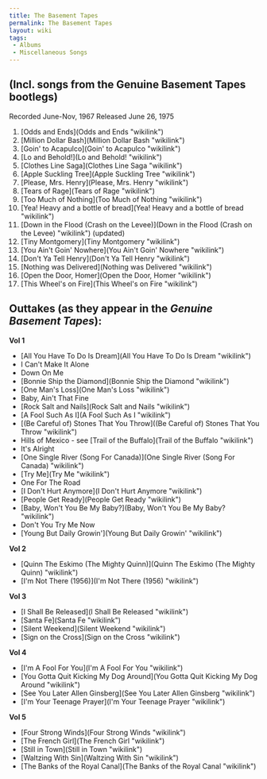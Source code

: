 ```yaml
---
title: The Basement Tapes
permalink: The Basement Tapes
layout: wiki
tags:
 - Albums
 - Miscellaneous Songs
---
```


<h2>
(Incl. songs from the Genuine Basement Tapes bootlegs)

</h2>
Recorded June-Nov, 1967  
Released June 26, 1975

1.  [Odds and Ends](Odds and Ends "wikilink")
2.  [Million Dollar Bash](Million Dollar Bash "wikilink")
3.  [Goin' to Acapulco](Goin' to Acapulco "wikilink")
4.  [Lo and Behold!](Lo and Behold! "wikilink")
5.  [Clothes Line Saga](Clothes Line Saga "wikilink")
6.  [Apple Suckling Tree](Apple Suckling Tree "wikilink")
7.  [Please, Mrs. Henry](Please, Mrs. Henry "wikilink")
8.  [Tears of Rage](Tears of Rage "wikilink")
9.  [Too Much of Nothing](Too Much of Nothing "wikilink")
10. [Yea! Heavy and a bottle of
    bread](Yea! Heavy and a bottle of bread "wikilink")
11. [Down in the Flood (Crash on the
    Levee)](Down in the Flood (Crash on the Levee) "wikilink") (updated)
12. [Tiny Montgomery](Tiny Montgomery "wikilink")
13. [You Ain't Goin' Nowhere](You Ain't Goin' Nowhere "wikilink")
14. [Don't Ya Tell Henry](Don't Ya Tell Henry "wikilink")
15. [Nothing was Delivered](Nothing was Delivered "wikilink")
16. [Open the Door, Homer](Open the Door, Homer "wikilink")
17. [This Wheel's on Fire](This Wheel's on Fire "wikilink")

<h2>
Outtakes (as they appear in the <em>Genuine Basement Tapes</em>):

</h2>
<strong>Vol 1</strong>

-   [All You Have To Do Is
    Dream](All You Have To Do Is Dream "wikilink")
-   I Can't Make It Alone
-   Down On Me
-   [Bonnie Ship the Diamond](Bonnie Ship the Diamond "wikilink")
-   [One Man's Loss](One Man's Loss "wikilink")
-   Baby, Ain't That Fine
-   [Rock Salt and Nails](Rock Salt and Nails "wikilink")
-   [A Fool Such As I](A Fool Such As I "wikilink")
-   [(Be Careful of) Stones That You
    Throw]((Be Careful of) Stones That You Throw "wikilink")
-   Hills of Mexico - see [Trail of the
    Buffalo](Trail of the Buffalo "wikilink")
-   It's Alright
-   [One Single River (Song For
    Canada)](One Single River (Song For Canada) "wikilink")
-   [Try Me](Try Me "wikilink")
-   One For The Road
-   [I Don't Hurt Anymore](I Don't Hurt Anymore "wikilink")
-   [People Get Ready](People Get Ready "wikilink")
-   [Baby, Won't You Be My
    Baby?](Baby, Won't You Be My Baby? "wikilink")
-   Don't You Try Me Now
-   [Young But Daily Growin'](Young But Daily Growin' "wikilink")

<strong>Vol 2</strong>

-   [Quinn The Eskimo (The Mighty
    Quinn)](Quinn The Eskimo (The Mighty Quinn) "wikilink")
-   [I'm Not There (1956)](I'm Not There (1956) "wikilink")

<strong>Vol 3</strong>

-   [I Shall Be Released](I Shall Be Released "wikilink")
-   [Santa Fe](Santa Fe "wikilink")
-   [Silent Weekend](Silent Weekend "wikilink")
-   [Sign on the Cross](Sign on the Cross "wikilink")

<strong>Vol 4</strong>

-   [I'm A Fool For You](I'm A Fool For You "wikilink")
-   [You Gotta Quit Kicking My Dog
    Around](You Gotta Quit Kicking My Dog Around "wikilink")
-   [See You Later Allen
    Ginsberg](See You Later Allen Ginsberg "wikilink")
-   [I'm Your Teenage Prayer](I'm Your Teenage Prayer "wikilink")

<strong>Vol 5</strong>

-   [Four Strong Winds](Four Strong Winds "wikilink")
-   [The French Girl](The French Girl "wikilink")
-   [Still in Town](Still in Town "wikilink")
-   [Waltzing With Sin](Waltzing With Sin "wikilink")
-   [The Banks of the Royal
    Canal](The Banks of the Royal Canal "wikilink")


